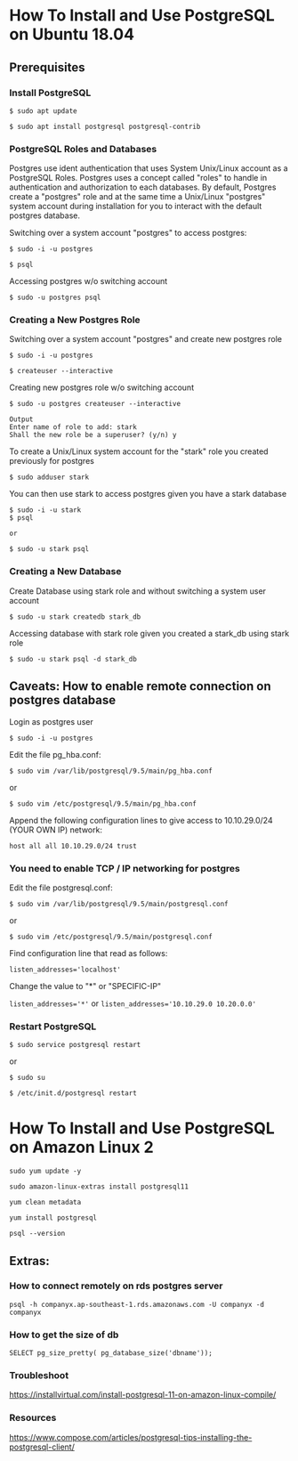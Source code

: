 # How To Install and Use PostgreSQL on Ubuntu 18.04

## Prerequisites

### Install PostgreSQL

`$ sudo apt update`

`$ sudo apt install postgresql postgresql-contrib`

### PostgreSQL Roles and Databases

Postgres use ident authentication that uses System Unix/Linux account as a PostgreSQL Roles.
Postgres uses a concept called "roles" to handle in authentication and authorization to each databases.
By default, Postgres create a "postgres" role and at the same time a Unix/Linux "postgres" system account 
during installation for you to interact with the default postgres database.

Switching over a system account "postgres" to access postgres:

`$ sudo -i -u postgres`

`$ psql`

Accessing postgres w/o switching account

`$ sudo -u postgres psql`

### Creating a New Postgres Role

Switching over a system account "postgres" and create new postgres role

`$ sudo -i -u postgres`

`$ createuser --interactive`

Creating new postgres role w/o switching account

`$ sudo -u postgres createuser --interactive`
```
Output
Enter name of role to add: stark
Shall the new role be a superuser? (y/n) y
```

To create a Unix/Linux system account for the "stark" role you created previously for postgres

`$ sudo adduser stark`

You can then use stark to access postgres given you have a stark database

```
$ sudo -i -u stark
$ psql

or

$ sudo -u stark psql
```
### Creating a New Database

Create Database using stark role and without switching a system user account

`$ sudo -u stark createdb stark_db`

Accessing database with stark role given you created a stark_db using stark role

`$ sudo -u stark psql -d stark_db`

## Caveats: How to enable remote connection on postgres database

Login as postgres user

`$ sudo -i -u postgres`

Edit the file pg_hba.conf:

`$ sudo vim /var/lib/postgresql/9.5/main/pg_hba.conf`

or

`$ sudo vim /etc/postgresql/9.5/main/pg_hba.conf`

Append the following configuration lines to give access to 10.10.29.0/24 (YOUR OWN IP) network:

`host all all 10.10.29.0/24 trust`

### You need to enable TCP / IP networking for postgres

Edit the file postgresql.conf:

`$ sudo vim /var/lib/postgresql/9.5/main/postgresql.conf`

or

`$ sudo vim /etc/postgresql/9.5/main/postgresql.conf`

Find configuration line that read as follows:

`listen_addresses='localhost'`

Change the value to "*" or "SPECIFIC-IP"

`listen_addresses='*'` or `listen_addresses='10.10.29.0 10.20.0.0'`

### Restart PostgreSQL

`$ sudo service postgresql restart`

or 

`$ sudo su`

`$ /etc/init.d/postgresql restart`

# How To Install and Use PostgreSQL on Amazon Linux 2

`sudo yum update -y`

`sudo amazon-linux-extras install postgresql11`

`yum clean metadata`

`yum install postgresql`

`psql --version`


## Extras:

### How to connect remotely on rds postgres server

`psql -h companyx.ap-southeast-1.rds.amazonaws.com -U companyx -d companyx`

### How to get the size of db
`SELECT pg_size_pretty( pg_database_size('dbname'));`

### Troubleshoot
https://installvirtual.com/install-postgresql-11-on-amazon-linux-compile/

### Resources
https://www.compose.com/articles/postgresql-tips-installing-the-postgresql-client/
